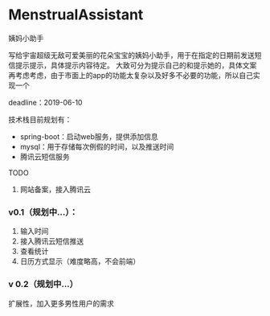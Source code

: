 # MenstrualAssistant
姨妈小助手

写给宇宙超级无敌可爱美丽的花朵宝宝的姨妈小助手，用于在指定的日期前发送短信提示提示，具体提示内容待定。
大致可分为提示自己的和提示她的，具体文案再考虑考虑，由于市面上的app的功能太复杂以及好多不必要的功能，所以自己实现一个

deadline：2019-06-10


技术栈目前规划有：  
- spring-boot：启动web服务，提供添加信息
- mysql：用于存储每次例假的时间，以及推送时间
- 腾讯云短信服务

TODO 
1. 网站备案，接入腾讯云


### v0.1（规划中...）：  
1. 输入时间
2. 接入腾讯云短信推送
3. 查看统计
4. 日历方式显示（难度略高，不会前端）

### v 0.2（规划中...）
扩展性，加入更多男性用户的需求